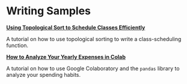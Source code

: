 # Writing Samples

**[Using Topological Sort to Schedule Classes Efficiently](https://github.com/karen-wang/class-scheduling/blob/main/Using_Topological_Sort_to_Schedule_Classes_Efficiently.ipynb)**

A tutorial on how to use topological sorting to write a class-scheduling function.

**[How to Analyze Your Yearly Expenses in Colab](https://github.com/karen-wang/colab-yearly-expenses/blob/main/How_to_Analyze_Your_Yearly_Expenses_in_Colab.ipynb)**

A tutorial on how to use Google Colaboratory and the `pandas` library to analyze your spending habits.
